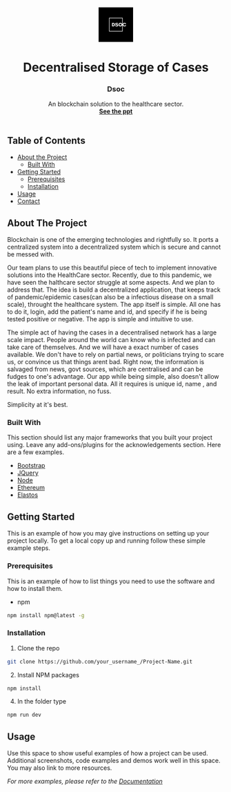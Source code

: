 <!--
*** Thanks for checking out this README Template. If you have a suggestion that would
*** make this better, please fork the repo and create a pull request or simply open
*** an issue with the tag "enhancement".
*** Thanks again! Now go create something AMAZING! :D
-->





<!-- PROJECT SHIELDS -->
<!--
*** I'm using markdown "reference style" links for readability.
*** Reference links are enclosed in brackets [ ] instead of parentheses ( ).
*** See the bottom of this document for the declaration of the reference variables
*** for contributors-url, forks-url, etc. This is an optional, concise syntax you may use.
*** https://www.markdownguide.org/basic-syntax/#reference-style-links
-->



<!-- PROJECT LOGO -->
<br />
<p align="center">
  <a href="https://github.com/aditya-u/DSOC">
    <img src="pics/1.jpg" alt="Logo" width="80" height="80">
  </a>

  <h1 align="center">Decentralised Storage of Cases</h1>
  <h3 align="center">Dsoc</h3>

  <p align="center">
    An blockchain solution to the healthcare sector.
    <br />
    <a href="https://github.com/aditya-u/DSOC/blob/master/docs/Dsoc_v3.pdf"><strong>See the ppt</strong></a>
    <br />
    <br />
  </p>
</p>



<!-- TABLE OF CONTENTS -->
## Table of Contents

* [About the Project](#about-the-project)
  * [Built With](#built-with)
* [Getting Started](#getting-started)
  * [Prerequisites](#prerequisites)
  * [Installation](#installation)
* [Usage](#usage)
* [Contact](#contact)




<!-- ABOUT THE PROJECT -->
## About The Project


Blockchain is one of the emerging technologies and rightfully so. It ports a centralized system into a decentralized system which is secure and cannot be messed with. 

Our team plans to use this beautiful piece of tech to implement innovative solutions into the HealthCare sector. Recently, due to this pandemic, we have seen the halthcare sector struggle at some aspects. And we plan to address that. The idea is build a decentralized application, that keeps track of pandemic/epidemic cases(can also be a infectious disease on a small scale), throught the healthcare system. The app itself is simple. All one has to do it, login, add the patient's name and id, and specify if he is being tested positive or negative. The app is simple and intuitive to use.


The simple act of having the cases in a decentralised network has a large scale impact. People around the world can know who is infected and can take care of themselves. And we will have a exact number of cases available. We don't have to rely on partial news, or politicians trying to scare us, or convince us that things arent bad. Right now, the information is salvaged from news, govt sources, which are centralised and can be fudges to one's advantage. Our app while being simple, also doesn't allow the leak of important personal data. All it requires is unique id, name , and result. No extra information, no fuss. 

Simplicity at it's best.

### Built With
This section should list any major frameworks that you built your project using. Leave any add-ons/plugins for the acknowledgements section. Here are a few examples.
* [Bootstrap](https://getbootstrap.com)
* [JQuery](https://jquery.com)
* [Node](https://nodejs.org/en/)
* [Ethereum](https://ethereum.org/en/)
* [Elastos](https://www.elastos.org/)



<!-- GETTING STARTED -->
## Getting Started

This is an example of how you may give instructions on setting up your project locally.
To get a local copy up and running follow these simple example steps.

### Prerequisites

This is an example of how to list things you need to use the software and how to install them.
* npm
```sh
npm install npm@latest -g
```

### Installation

1. Clone the repo
```sh
git clone https://github.com/your_username_/Project-Name.git
```
2. Install NPM packages
```sh
npm install
```
4. In the folder type
```sh
npm run dev
```



<!-- USAGE EXAMPLES -->
## Usage

Use this space to show useful examples of how a project can be used. Additional screenshots, code examples and demos work well in this space. You may also link to more resources.

_For more examples, please refer to the [Documentation](https://example.com)_


<!-- MARKDOWN LINKS & IMAGES -->
<!-- https://www.markdownguide.org/basic-syntax/#reference-style-links -->
[contributors-shield]: https://img.shields.io/github/contributors/othneildrew/Best-README-Template.svg?style=flat-square
[contributors-url]: https://github.com/othneildrew/Best-README-Template/graphs/contributors
[forks-shield]: https://img.shields.io/github/forks/othneildrew/Best-README-Template.svg?style=flat-square
[forks-url]: https://github.com/othneildrew/Best-README-Template/network/members
[stars-shield]: https://img.shields.io/github/stars/othneildrew/Best-README-Template.svg?style=flat-square
[stars-url]: https://github.com/othneildrew/Best-README-Template/stargazers
[issues-shield]: https://img.shields.io/github/issues/othneildrew/Best-README-Template.svg?style=flat-square
[issues-url]: https://github.com/othneildrew/Best-README-Template/issues
[license-shield]: https://img.shields.io/github/license/othneildrew/Best-README-Template.svg?style=flat-square
[license-url]: https://github.com/othneildrew/Best-README-Template/blob/master/LICENSE.txt
[linkedin-shield]: https://img.shields.io/badge/-LinkedIn-black.svg?style=flat-square&logo=linkedin&colorB=555
[linkedin-url]: https://linkedin.com/in/othneildrew
[product-screenshot]: images/screenshot.png
